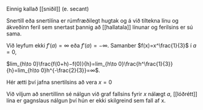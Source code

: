 Einnig kallað [[sniðil]] (e. secant) 

Snertill eða snertilína er rúmfræðilegt hugtak og á við tiltekna línu og ákveðinn feril sem snertast þannig að [[hallatala]] línunar og ferilsins er sú sama.

Við leyfum ekki $f$′$(a)=∞$ eða $f$′$(a)=−∞$. Samanber $f(x)=x^\frac{1}{3}$ í $a=0$,

$lim_{h\to 0}\frac{f(0+h)−f(0)}{h}=lim_{h\to 0}\frac{h^\frac{1}{3}}{h}=lim_{h\to 0}h^{-\frac{2}{3}}=∞$.

Hér ætti því jafna snertilsins að vera $x=0$

Við viljum að snertillinn sé nálgun við graf fallsins fyrir $x$ nálægt $a$, [[lóðrétt]] lína er gagnslaus nálgun því hún er ekki skilgreind sem fall af x.

